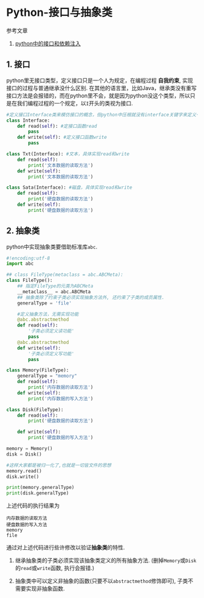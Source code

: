 # Python-接口与抽象类

参考文章

1. [python中的接口和依赖注入](http://www.cnblogs.com/xinsiwei18/p/5937952.html)

## 1. 接口

python里无接口类型，定义接口只是一个人为规定，在编程过程 **自我约束**, 实现接口的过程与普通继承没什么区别. 在其他的语言里，比如Java，继承类没有重写接口方法是会报错的，而在python里不会，就是因为python没这个类型，所以只是在我们编程过程的一个规定，以`I`开头的类视为接口. 

```py
#定义接口Interface类来模仿接口的概念，但python中压根就没有interface关键字来定义一个接口。
class Interface:
    def read(self): #定接口函数read
        pass
    def write(self): #定义接口函数write
        pass

class Txt(Interface): #文本，具体实现read和write
    def read(self):
        print('文本数据的读取方法')
    def write(self):
        print('文本数据的读取方法')

class Sata(Interface): #磁盘，具体实现read和write
    def read(self):
        print('硬盘数据的读取方法')
    def write(self):
        print('硬盘数据的读取方法')
```

## 2. 抽象类

python中实现抽象类要借助标准库`abc`.

```py
#!encoding:utf-8
import abc

## class FileType(metaclass = abc.ABCMeta):
class FileType():
    ## 指定FileType的元类为ABCMeta
    __metaclass__ = abc.ABCMeta
    ## 抽象类除了约束子类必须实现抽象方法外, 还约束了子类的成员属性.    
    generalType = 'file'

    #定义抽象方法，无需实现功能
    @abc.abstractmethod 
    def read(self):
        '子类必须定义读功能'
        pass
    @abc.abstractmethod
    def write(self):
        '子类必须定义写功能'
        pass

class Memory(FileType):
    generalType = "memory"    
    def read(self):
        print('内存数据的读取方法')
    def write(self):
        print('内存数据的写入方法')

class Disk(FileType): 
    def read(self):
        print('硬盘数据的读取方法')

    def write(self):
        print('硬盘数据的写入方法')

memory = Memory()
disk = Disk()

#这样大家都是被归一化了,也就是一切皆文件的思想
memory.read()
disk.write()

print(memory.generalType) 
print(disk.generalType) 
```

上述代码的执行结果为

```
内存数据的读取方法
硬盘数据的写入方法
memory
file
```

通过对上述代码进行些许修改以验证**抽象类**的特性.

1. 继承抽象类的子类必须实现该抽象类定义的所有抽象方法. (删掉`Memory`或`Disk`的`read`或`write`函数, 执行会报错.)

2. 抽象类中可以定义非抽象的函数(只要不以`abstractmethod`修饰即可), 子类不需要实现非抽象函数.